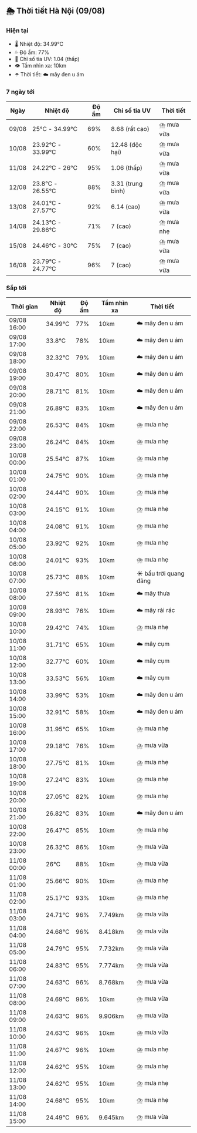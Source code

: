 ## 🌦️ Thời tiết Hà Nội (09/08)

### Hiện tại

- 🌡️ Nhiệt độ: 34.99℃
- 💦 Độ ẩm: 77%
- 🌟 Chỉ số tia UV: 1.04 (thấp)
- 👁️ Tầm nhìn xa: 10km
- ☂️ Thời tiết: ☁️ mây đen u ám

### 7 ngày tới

| Ngày | Nhiệt độ | Độ ẩm | Chỉ số tia UV | Thời tiết |
| --- | --- | --- | --- | --- |
| 09/08 | 25℃ - 34.99℃ | 69% | 8.68 (rất cao) | ⛈️ mưa vừa |
| 10/08 | 23.92℃ - 33.99℃ | 60% | 12.48 (độc hại) | ⛈️ mưa vừa |
| 11/08 | 24.22℃ - 26℃ | 95% | 1.06 (thấp) | ⛈️ mưa vừa |
| 12/08 | 23.8℃ - 26.55℃ | 88% | 3.31 (trung bình) | ⛈️ mưa vừa |
| 13/08 | 24.01℃ - 27.57℃ | 92% | 6.14 (cao) | ⛈️ mưa vừa |
| 14/08 | 24.13℃ - 29.86℃ | 71% | 7 (cao) | ⛈️ mưa nhẹ |
| 15/08 | 24.46℃ - 30℃ | 75% | 7 (cao) | ⛈️ mưa vừa |
| 16/08 | 23.79℃ - 24.77℃ | 96% | 7 (cao) | ⛈️ mưa vừa |

### Sắp tới

| Thời gian | Nhiệt độ | Độ ẩm | Tầm nhìn xa | Thời tiết |
| --- | --- | --- | --- | --- |
| 09/08 16:00 | 34.99℃ | 77% | 10km | ☁️ mây đen u ám |
| 09/08 17:00 | 33.8℃ | 78% | 10km | ☁️ mây đen u ám |
| 09/08 18:00 | 32.32℃ | 79% | 10km | ☁️ mây đen u ám |
| 09/08 19:00 | 30.47℃ | 80% | 10km | ☁️ mây đen u ám |
| 09/08 20:00 | 28.71℃ | 81% | 10km | ☁️ mây đen u ám |
| 09/08 21:00 | 26.89℃ | 83% | 10km | ☁️ mây đen u ám |
| 09/08 22:00 | 26.53℃ | 84% | 10km | ⛈️ mưa nhẹ |
| 09/08 23:00 | 26.24℃ | 84% | 10km | ⛈️ mưa nhẹ |
| 10/08 00:00 | 25.54℃ | 87% | 10km | ⛈️ mưa nhẹ |
| 10/08 01:00 | 24.75℃ | 90% | 10km | ⛈️ mưa nhẹ |
| 10/08 02:00 | 24.44℃ | 90% | 10km | ⛈️ mưa nhẹ |
| 10/08 03:00 | 24.15℃ | 91% | 10km | ⛈️ mưa nhẹ |
| 10/08 04:00 | 24.08℃ | 91% | 10km | ⛈️ mưa nhẹ |
| 10/08 05:00 | 23.92℃ | 92% | 10km | ⛈️ mưa nhẹ |
| 10/08 06:00 | 24.01℃ | 93% | 10km | ⛈️ mưa nhẹ |
| 10/08 07:00 | 25.73℃ | 88% | 10km | ☀️ bầu trời quang đãng |
| 10/08 08:00 | 27.59℃ | 81% | 10km | ☁️ mây thưa |
| 10/08 09:00 | 28.93℃ | 76% | 10km | ☁️ mây rải rác |
| 10/08 10:00 | 29.42℃ | 74% | 10km | ⛈️ mưa nhẹ |
| 10/08 11:00 | 31.71℃ | 65% | 10km | ☁️ mây cụm |
| 10/08 12:00 | 32.77℃ | 60% | 10km | ☁️ mây cụm |
| 10/08 13:00 | 33.53℃ | 56% | 10km | ☁️ mây cụm |
| 10/08 14:00 | 33.99℃ | 53% | 10km | ☁️ mây đen u ám |
| 10/08 15:00 | 32.91℃ | 58% | 10km | ☁️ mây đen u ám |
| 10/08 16:00 | 31.95℃ | 65% | 10km | ⛈️ mưa nhẹ |
| 10/08 17:00 | 29.18℃ | 76% | 10km | ⛈️ mưa vừa |
| 10/08 18:00 | 27.75℃ | 81% | 10km | ⛈️ mưa nhẹ |
| 10/08 19:00 | 27.24℃ | 83% | 10km | ⛈️ mưa nhẹ |
| 10/08 20:00 | 27.05℃ | 82% | 10km | ⛈️ mưa nhẹ |
| 10/08 21:00 | 26.82℃ | 83% | 10km | ☁️ mây đen u ám |
| 10/08 22:00 | 26.47℃ | 85% | 10km | ⛈️ mưa nhẹ |
| 10/08 23:00 | 26.32℃ | 86% | 10km | ⛈️ mưa vừa |
| 11/08 00:00 | 26℃ | 88% | 10km | ⛈️ mưa vừa |
| 11/08 01:00 | 25.66℃ | 90% | 10km | ⛈️ mưa nhẹ |
| 11/08 02:00 | 25.17℃ | 93% | 10km | ⛈️ mưa nhẹ |
| 11/08 03:00 | 24.71℃ | 96% | 7.749km | ⛈️ mưa vừa |
| 11/08 04:00 | 24.68℃ | 96% | 8.418km | ⛈️ mưa vừa |
| 11/08 05:00 | 24.79℃ | 95% | 7.732km | ⛈️ mưa vừa |
| 11/08 06:00 | 24.83℃ | 95% | 7.774km | ⛈️ mưa vừa |
| 11/08 07:00 | 24.63℃ | 96% | 8.768km | ⛈️ mưa vừa |
| 11/08 08:00 | 24.69℃ | 96% | 10km | ⛈️ mưa vừa |
| 11/08 09:00 | 24.63℃ | 96% | 9.906km | ⛈️ mưa vừa |
| 11/08 10:00 | 24.63℃ | 96% | 10km | ⛈️ mưa vừa |
| 11/08 11:00 | 24.67℃ | 96% | 10km | ⛈️ mưa nhẹ |
| 11/08 12:00 | 24.62℃ | 95% | 10km | ⛈️ mưa nhẹ |
| 11/08 13:00 | 24.62℃ | 95% | 10km | ⛈️ mưa nhẹ |
| 11/08 14:00 | 24.68℃ | 95% | 10km | ⛈️ mưa nhẹ |
| 11/08 15:00 | 24.49℃ | 96% | 9.645km | ⛈️ mưa vừa |

